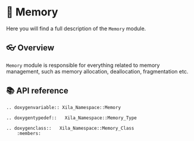 # 🧠 Memory

Here you will find a full description of the `Memory` module.

## 👓 Overview

`Memory` module is responsible for everything related to memory management, such as memory allocation, deallocation, fragmentation etc.

## 📚 API reference

```{eval-rst}
.. doxygenvariable:: Xila_Namespace::Memory

.. doxygentypedef::   Xila_Namespace::Memory_Type

.. doxygenclass::   Xila_Namespace::Memory_Class
    :members:
```


